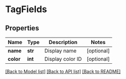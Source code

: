 # TagFields

## Properties
Name | Type | Description | Notes
------------ | ------------- | ------------- | -------------
**name** | **str** | Display name | [optional] 
**color** | **int** | Display color ID | [optional] 

[[Back to Model list]](../README.md#documentation-for-models) [[Back to API list]](../README.md#documentation-for-api-endpoints) [[Back to README]](../README.md)


